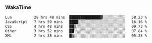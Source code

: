 ### WakaTime

<!--START_SECTION:waka-->

```txt
Lua          28 hrs 48 mins  ██████████████▓░░░░░░░░░░   58.23 %
JavaScript   7 hrs 59 mins   ████░░░░░░░░░░░░░░░░░░░░░   16.16 %
CSS          4 hrs 48 mins   ██▒░░░░░░░░░░░░░░░░░░░░░░   09.73 %
Other        3 hrs 52 mins   ██░░░░░░░░░░░░░░░░░░░░░░░   07.84 %
XML          2 hrs 38 mins   █▒░░░░░░░░░░░░░░░░░░░░░░░   05.35 %
```

<!--END_SECTION:waka-->
